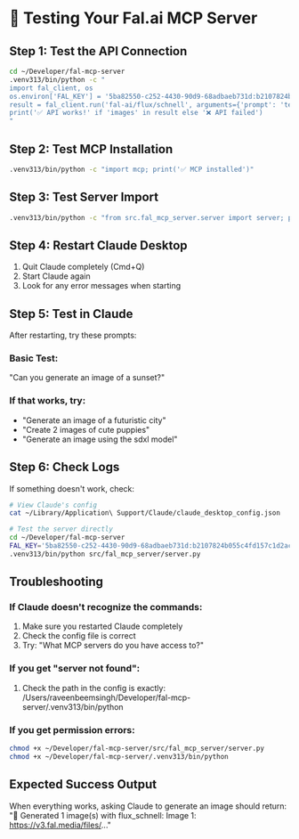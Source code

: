 # 🧪 Testing Your Fal.ai MCP Server

## Step 1: Test the API Connection
```bash
cd ~/Developer/fal-mcp-server
.venv313/bin/python -c "
import fal_client, os
os.environ['FAL_KEY'] = '5ba82550-c252-4430-90d9-68adbaeb731d:b2107824b055c4fd157c1d2ac0b0fccc'
result = fal_client.run('fal-ai/flux/schnell', arguments={'prompt': 'test'})
print('✅ API works!' if 'images' in result else '❌ API failed')
"
```

## Step 2: Test MCP Installation
```bash
.venv313/bin/python -c "import mcp; print('✅ MCP installed')"
```

## Step 3: Test Server Import
```bash
.venv313/bin/python -c "from src.fal_mcp_server.server import server; print('✅ Server imports')"
```

## Step 4: Restart Claude Desktop
1. Quit Claude completely (Cmd+Q)
2. Start Claude again
3. Look for any error messages when starting

## Step 5: Test in Claude
After restarting, try these prompts:

### Basic Test:
"Can you generate an image of a sunset?"

### If that works, try:
- "Generate an image of a futuristic city"
- "Create 2 images of cute puppies"
- "Generate an image using the sdxl model"

## Step 6: Check Logs
If something doesn't work, check:
```bash
# View Claude's config
cat ~/Library/Application\ Support/Claude/claude_desktop_config.json

# Test the server directly
cd ~/Developer/fal-mcp-server
FAL_KEY='5ba82550-c252-4430-90d9-68adbaeb731d:b2107824b055c4fd157c1d2ac0b0fccc' \
.venv313/bin/python src/fal_mcp_server/server.py
```

## Troubleshooting

### If Claude doesn't recognize the commands:
1. Make sure you restarted Claude completely
2. Check the config file is correct
3. Try: "What MCP servers do you have access to?"

### If you get "server not found":
1. Check the path in the config is exactly:
   /Users/raveenbeemsingh/Developer/fal-mcp-server/.venv313/bin/python

### If you get permission errors:
```bash
chmod +x ~/Developer/fal-mcp-server/src/fal_mcp_server/server.py
chmod +x ~/Developer/fal-mcp-server/.venv313/bin/python
```

## Expected Success Output
When everything works, asking Claude to generate an image should return:
"🎨 Generated 1 image(s) with flux_schnell:
Image 1: https://v3.fal.media/files/..."

